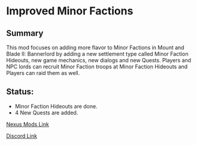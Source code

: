 # Improved Minor Factions


## Summary
This mod focuses on adding more flavor to Minor Factions in Mount and Blade II: Bannerlord by adding a new settlement type called Minor Faction Hideouts, new game mechanics, new dialogs and new Quests. Players and NPC lords can recruit Minor Faction troops at Minor Faction Hideouts and Players can raid them as well.

## Status:
- Minor Faction Hideouts are done.
- 4 New Quests are added.

[Nexus Mods Link](https://www.nexusmods.com/mountandblade2bannerlord/mods/6771)

[Discord Link](https://discord.gg/vxwbdgwUw2)
